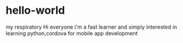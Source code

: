 # hello-world
my respiratory
Hi everyone
i'm a fast learner and simply interested in learning python,cordova for mobile app development 
